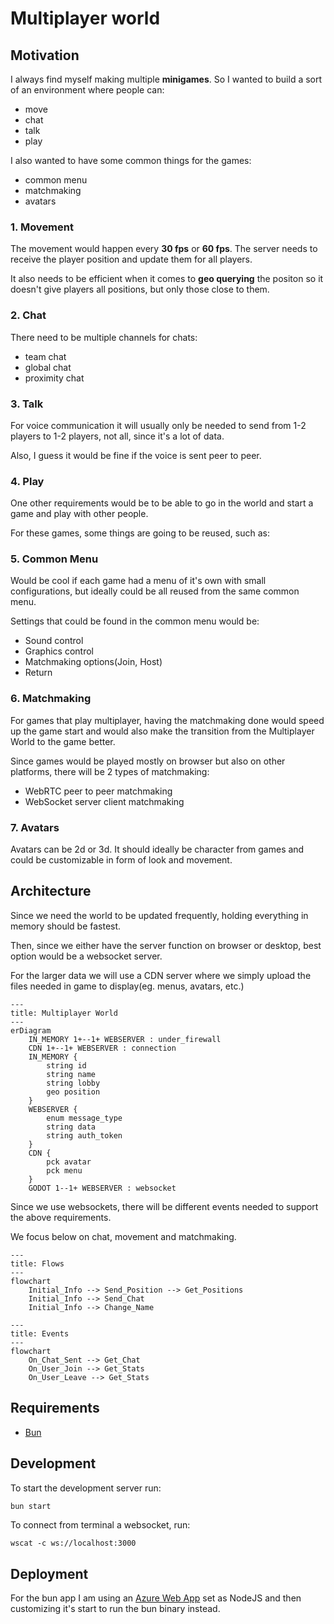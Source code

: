 # Multiplayer world

## Motivation

I always find myself making multiple **minigames**. So I wanted to build a sort of an environment where people can:

- move
- chat
- talk
- play

I also wanted to have some common things for the games:
- common menu
- matchmaking
- avatars

### 1. Movement

The movement would happen every **30 fps** or **60 fps**. The server needs to receive the player position and update them for all players.

It also needs to be efficient when it comes to **geo querying** the positon so it doesn't give players all positions, but only those close to them.

### 2. Chat

There need to be multiple channels for chats:
- team chat
- global chat
- proximity chat

### 3. Talk

For voice communication it will usually only be needed to send from 1-2 players to 1-2 players, not all, since it's a lot of data.

Also, I guess it would be fine if the voice is sent peer to peer.

### 4. Play

One other requirements would be to be able to go in the world and start a game and play with other people.

For these games, some things are going to be reused, such as:

### 5. Common Menu

Would be cool if each game had a menu of it's own with small configurations, but ideally could be all reused from the same common menu.

Settings that could be found in the common menu would be:

- Sound control
- Graphics control
- Matchmaking options(Join, Host)
- Return

### 6. Matchmaking

For games that play multiplayer, having the matchmaking done would speed up the game start and would also make the transition from the Multiplayer World to the game better.

Since games would be played mostly on browser but also on other platforms, there will be 2 types of matchmaking:

- WebRTC peer to peer matchmaking
- WebSocket server client matchmaking

### 7. Avatars

Avatars can be 2d or 3d. It should ideally be character from games and could be customizable in form of look and movement.

## Architecture

Since we need the world to be updated frequently, holding everything in memory should be fastest.

Then, since we either have the server function on browser or desktop, best option would be a websocket server.

For the larger data we will use a CDN server where we simply upload the files needed in game to display(eg. menus, avatars, etc.)

```mermaid
---
title: Multiplayer World
---
erDiagram
    IN_MEMORY 1+--1+ WEBSERVER : under_firewall
    CDN 1+--1+ WEBSERVER : connection
    IN_MEMORY {
        string id
        string name
        string lobby
        geo position
    }
    WEBSERVER {
        enum message_type
        string data
        string auth_token
    }
    CDN {
        pck avatar
        pck menu
    }
    GODOT 1--1+ WEBSERVER : websocket
```

Since we use websockets, there will be different events needed to support the above requirements.

We focus below on chat, movement and matchmaking.

```mermaid
---
title: Flows
---
flowchart
    Initial_Info --> Send_Position --> Get_Positions
    Initial_Info --> Send_Chat
    Initial_Info --> Change_Name
```

```mermaid
---
title: Events
---
flowchart
    On_Chat_Sent --> Get_Chat
    On_User_Join --> Get_Stats
    On_User_Leave --> Get_Stats
```

## Requirements

- [Bun](https://bun.sh)

## Development

To start the development server run:
```bash
bun start
```

To connect from terminal a websocket, run:

```
wscat -c ws://localhost:3000
```

## Deployment

For the bun app I am using an [Azure Web App](https://azure.microsoft.com/en-us/products/app-service/web) set as NodeJS and then customizing it's start to run the bun binary instead.



